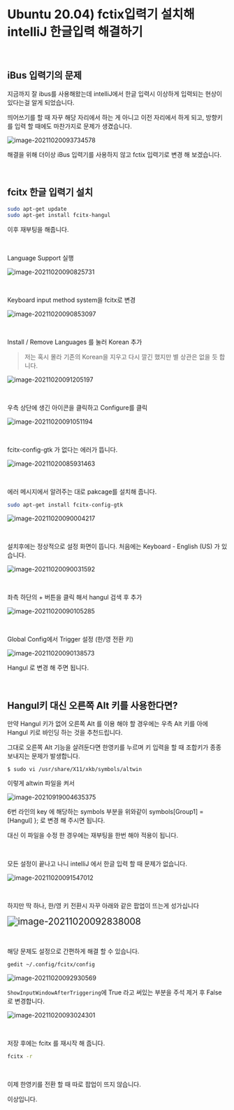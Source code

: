 # Ubuntu 20.04) fctix입력기 설치해 intelliJ 한글입력 해결하기

​		

## iBus 입력기의 문제

지금까지 잘 ibus를 사용해왔는데 intelliJ에서 한글 입력시 이상하게 입력되는 현상이 있다는걸 알게 되었습니다.

띄어쓰기를 할 때 자꾸 해당 자리에서 하는 게 아니고 이전 자리에서 하게 되고, 방향키를 입력 할 때에도 마찬가지로 문제가 생겼습니다. 

![image-20211020093734578](https://raw.githubusercontent.com/Shane-Park/markdownBlog/master/OS/linux/ubuntu/fctix.assets/image-20211020093734578.png)



해결을 위해 더이상 iBus 입력기를 사용하지 않고 fctix 입력기로 변경 해 보겠습니다.

​	

## fcitx 한글 입력기 설치

```zsh
sudo apt-get update
sudo apt-get install fcitx-hangul
```

이후 재부팅을 해줍니다.

​	

Language Support 실행

![image-20211020090825731](https://raw.githubusercontent.com/Shane-Park/markdownBlog/master/OS/linux/ubuntu/fctix.assets/image-20211020090825731.png)

​	

Keyboard input method system을 fcitx로 변경

![image-20211020090853097](https://raw.githubusercontent.com/Shane-Park/markdownBlog/master/OS/linux/ubuntu/fctix.assets/image-20211020090853097.png)

​	

Install / Remove Languages 를 눌러 Korean 추가

> 저는 혹시 몰라 기존의 Korean을 지우고 다시 깔긴 했지만 별 상관은 없을 듯 합니다.

![image-20211020091205197](https://raw.githubusercontent.com/Shane-Park/markdownBlog/master/OS/linux/ubuntu/fctix.assets/image-20211020091205197.png)

​		

우측 상단에 생긴 아이콘을 클릭하고 Configure를 클릭

![image-20211020091051194](https://raw.githubusercontent.com/Shane-Park/markdownBlog/master/OS/linux/ubuntu/fctix.assets/image-20211020091051194.png)

​	

fcitx-config-gtk 가 없다는 에러가 뜹니다.

![image-20211020085931463](https://raw.githubusercontent.com/Shane-Park/markdownBlog/master/OS/linux/ubuntu/fctix.assets/image-20211020085931463.png)

​	

에러 메시지에서 알려주는 대로 pakcage를 설치해 줍니다.

```zsh
sudo apt-get install fcitx-config-gtk
```

![image-20211020090004217](https://raw.githubusercontent.com/Shane-Park/markdownBlog/master/OS/linux/ubuntu/fctix.assets/image-20211020090004217.png)

​	

설치후에는 정상적으로 설정 화면이 뜹니다. 처음에는 Keyboard - English (US) 가 있습니다.

![image-20211020090031592](https://raw.githubusercontent.com/Shane-Park/markdownBlog/master/OS/linux/ubuntu/fctix.assets/image-20211020090031592.png)

​		

좌측 하단의 + 버튼을 클릭 해서 hangul 검색 후 추가

![image-20211020090105285](https://raw.githubusercontent.com/Shane-Park/markdownBlog/master/OS/linux/ubuntu/fctix.assets/image-20211020090105285.png)

​	

Global Config에서 Trigger 설정 (한/영 전환 키)

![image-20211020090138573](https://raw.githubusercontent.com/Shane-Park/markdownBlog/master/OS/linux/ubuntu/fctix.assets/image-20211020090138573.png)

Hangul 로 변경 해 주면 됩니다.

​		

## Hangul키 대신 오른쪽 Alt 키를 사용한다면?

만약 Hangul 키가 없어 오른쪽 Alt 를 이용 해야 할 경우에는 우측 Alt 키를 아에 Hangul 키로 바인딩 하는 것을 추천드립니다.

그대로 오른쪽 Alt 기능을 살려둔다면 한영키를 누르며 키 입력을 할 때 조합키가 종종 보내지는 문제가 발생합니다.

```
$ sudo vi /usr/share/X11/xkb/symbols/altwin
```

이렇게 altwin 파일을 켜서

![image-20210919004635375](https://raw.githubusercontent.com/Shane-Park/markdownBlog/master/OS/linux/ubuntu/fctix.assets/image-20210919004635375.png)

 6번 라인의 key 에 해당하는 symbols 부분을 위와같이 symbols\[Group1\] = \[Hangul\] }; 로 변경 해 주시면 됩니다.

대신 이 파일을 수정 한 경우에는 재부팅을 한번 해야 적용이 됩니다.

​		

모든 설정이 끝나고 나니 intelliJ 에서 한글 입력 할 때 문제가 없습니다.

![image-20211020091547012](https://raw.githubusercontent.com/Shane-Park/markdownBlog/master/OS/linux/ubuntu/fctix.assets/image-20211020091547012.png)

​	

하지만 딱 하나, 한/영 키 전환시 자꾸 아래와 같은 팝업이 뜨는게 성가십니다

<img src="https://raw.githubusercontent.com/Shane-Park/markdownBlog/master/OS/linux/ubuntu/fctix.assets/image-20211020092838008.png" alt="image-20211020092838008" style="zoom: 150%;" />

​	

해당 문제도 설정으로 간편하게 해결 할 수 있습니다.

```zsh
gedit ~/.config/fcitx/config 
```

![image-20211020092930569](https://raw.githubusercontent.com/Shane-Park/markdownBlog/master/OS/linux/ubuntu/fctix.assets/image-20211020092930569.png)

`ShowInputWindowAfterTriggering`에 True 라고 써있는 부분을 주석 제거 후 False로 변경합니다.

![image-20211020093024301](https://raw.githubusercontent.com/Shane-Park/markdownBlog/master/OS/linux/ubuntu/fctix.assets/image-20211020093024301.png)

​	

저장 후에는 fcitx 를 재시작 해 줍니다.

```zsh
fcitx -r
```

​	

이제 한영키를 전환 할 때 따로 팝업이 뜨지 않습니다.

이상입니다.

